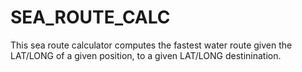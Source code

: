 # SEA_ROUTE_CALC
This sea route calculator computes the fastest water route given the LAT/LONG of a given position, to a given LAT/LONG destinination.
